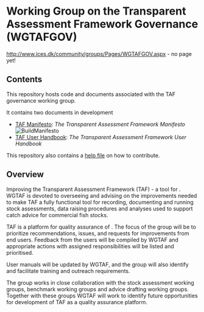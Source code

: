 # Working Group on the Transparent Assessment Framework Governance (WGTAFGOV)

http://www.ices.dk/community/groups/Pages/WGTAFGOV.aspx - no page yet!

## Contents

This repository hosts code and documents associated with the TAF governance working group.

It contains two documents in development
* [TAF Manifesto](https://htmlpreview.github.io/?https://github.com/ices-eg/WGTAFGOV/blob/master/formatted_docs/taf_manifesto.html): _The Transparent Assessment Framework Manifesto_ ![BuildManifesto](https://github.com/ices-eg/WGTAFGOV/workflows/BuildManifesto/badge.svg)
* [TAF User Handbook](https://htmlpreview.github.io/?https://github.com/ices-eg/WGTAFGOV/blob/master/formatted_docs/taf_user_handbook.html): _The Transparent Assessment Framework User Handbook_

This repository also contains a [help file](CONTRIBUTING.md) on how to contribute.

## Overview

Improving the Transparent Assessment Framework (TAF) - a tool for . WGTAF is devoted to overseeing and advising on the improvements needed to make TAF​ a fully functional tool for recording, documenting and running stock assessments, data raising procedures and analyses used to support catch advice for commercial fish stocks.

TAF is a platform for quality assurance of . The focus of the group will be to prioritize recommendations, issues, and requests for improvements from end users. Feedback from the users will be compiled by WGTAF and appropriate actions with assigned responsibilities will be listed and prioritised.

User manuals will be updated by WGTAF, and the group will also identify and facilitate training and outreach requirements.

The group works in close collaboration with the stock assessment working groups​, benchmark working groups and advice drafting working groups. Together with these groups WGTAF will work to identify future opportunities for development of TAF as a quality assurance platform.
